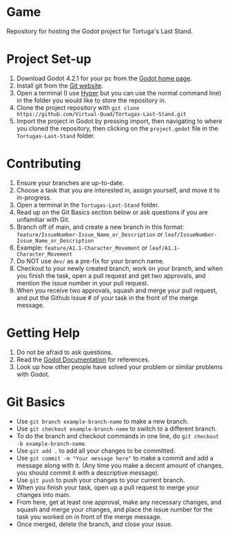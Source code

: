# Game
Repository for hosting the Godot project for Tortuga's Last Stand.

# Project Set-up
1. Download Godot 4.2.1 for your pc from the [Godot home page](https://github.com/godotengine/godot/releases).
2. Install git from the [Git website](https://git-scm.com/book/en/v2/Getting-Started-Installing-Git).
3. Open a terminal (I use [Hyper](https://hyper.is/) but you can use the normal command line) in the folder you would like to store the repository in.
4. Clone the project repository with `git clone https://github.com/Virtual-Quad/Tortugas-Last-Stand.git`
5. Import the project in Godot by pressing import, then navigating to where you cloned the repository, then clicking on the `project.godot` file in the `Tortugas-Last-Stand` folder.

# Contributing
1. Ensure your branches are up-to-date.
2. Choose a task that you are interested in, assign yourself, and move it to in-progress.
3. Open a terminal in the `Tortugas-Last-Stand` folder.
4. Read up on the Git Basics section below or ask questions if you are unfamiliar with Git.
5. Branch off of main, and create a new branch in this format: `feature/IssueNumber-Issue_Name_or_Description` or `leaf/IssueNumber-Issue_Name_or_Description`
6. Example: `feature/A1.1-Character_Movement` or `leaf/A1.1-Character_Movement`
7. Do NOT use `dev/` as a pre-fix for your branch name.
8. Checkout to your newly created branch, work on your branch, and when you finish the task, open a pull request and get two approvals, and mention the issue number in your pull request.
9. When you receive two approvals, squash and merge your pull request, and put the Github issue # of your task in the front of the merge message.

# Getting Help
1. Do not be afraid to ask questions.
2. Read the [Godot Documentation](https://docs.godotengine.org/en/stable/index.html) for references.
3. Look up how other people have solved your problem or similar problems with Godot.

# Git Basics
- Use `git branch example-branch-name` to make a new branch.
- Use `git checkout example-branch-name` to switch to a different branch.
- To do the branch and checkout commands in one line, do `git checkout -b example-branch-name`.
- Use `git add .` to add all your changes to be committed.
- Use `git commit -m "Your message here"` to make a commit and add a message along with it. (Any time you make a decent amount of changes, you should commit it with a descriptive message).
- Use `git push` to push your changes to your current branch.
- When you finish your task, open up a pull request to merge your changes into main.
- From here, get at least one approval, make any necessary changes, and squash and merge your changes, and place the issue number for the task you worked on in front of the merge message.
- Once merged, delete the branch, and close your issue.
